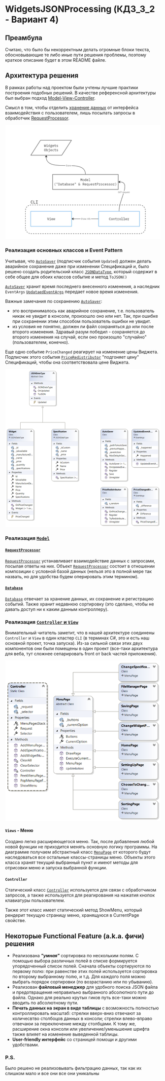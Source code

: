 # WidgetsJSONProcessing (КДЗ_3_2 - Вариант 4)

## Преамбула

Считаю, что было бы некорректным делать огромные блоки текста, обосновывающие те либо иные пути решения проблемы, поэтому краткое описание будет в этом README файле.

## Архитектура решения

В рамках работы над проектом были учтены лучшие практики построения подобных решений. В качестве референсной архитектуры был выбран подход [Model-View-Controller](https://www.ibm.com/docs/en/radfws/9.6.1?topic=cycle-model-view-controller-architecture).

Смысл в том, чтобы отделить [хранение данных](Model/Database.cs) от интерфейса взаимодействия с пользователем, лишь посылать запросы в обработчик [RequestProcessor](Model/RequestProcessor.cs).

![Architecture](readme-assets/architecture.jpg)

### Реализация основных классов и Event Pattern

Учитывая, что [`AutoSaver`](WidgetsJSON/AutoSaverEvent/AutoSaver.cs) (подписчик события `Updated`) должен делать аварийное сохранение даже при изменении Спецификаций и, было решено создать родительский класс [`JSONDataType`](WidgetsJSON/JSONDataType.cs), который содержит в себе общее для обоих классов событие и метод `ToJSON()`

[`AutoSaver`](WidgetsJSON/AutoSaverEvent/AutoSaver.cs) хранит время последнего внесенного изменения, а наследник `EventArgs` [`UpdataedEventArgs`](WidgetsJSON/AutoSaverEvent/UpdatedEventArgs.cs) передает новое время изменения.

Важные замечания по сохранению [`AutoSaver`](WidgetsJSON/AutoSaverEvent/AutoSaver.cs):
- это воспринималось как аварийное сохранение, т.е. пользователь никак не увидит в консоли, произошло оно или нет. Так, при ошибке при сохранении этим способом пользователь ошибки не увидит.
- из условия не понятно, должен ли файл сохраняться до или после второго изменения. Здравый разум победил - сохраняется до второго изменения на случай, если оно произошло "случайно" (пользователем, конечно).



Еще одно событие `PriceChanged` реагирует на изменение цены Виджета. Подписчик этого события [`PriceRedistributor`](WidgetsJSON/PriceChangedEvent/PriceRedistributor.cs) "подгоняет цену" Спецификаций, чтобы она соответствовала цене Виджета.

![Class Diagram](readme-assets/uml-task-response.png)




### Реализация [`Model`](Model)

#### [`RequestProcessor`](Model/RequestProcessor.cs) 

[`RequestProcessor`](Model/RequestProcessor.cs) устанавливает взаимодействие данных с запросами, посылая ответы на них. Объект [`RequestProcessor`](Model/RequestProcessor) состоит в отношении композиции с условной базой данных (нельзя это в полной мере так назвать, но для удобства будем оперировать этим термином).

#### [`Database`](Model/Database.cs)

[`Database`](Model/Database.cs) отвечает за хранение данных, их сохранение и регистрацию событий. Также хранит недавнюю сортировку (это сделано, чтобы не давать доступ ни к каким данным контроллеру). 

### Реализация [`Controller` и `View`](CLI)

Внимательный читатель заметит, что в нашей архитектуре соединены `Controller` и `View` в один кластер `CLI` (в терминах C#, это и есть наш основной проект, точка запуска). Из-за сильной связи этих двух компонентов они были помещены в один проект (все-таки архитектура для веба, тут сложнее сепарировать front от back частей приложения).

![Class Diagram](readme-assets/uml-views-controller.png)

#### `Views` - Меню

Создано легко расширяющегося меню. Так, после добавления любой новой функции не приходится менять основную логику программы. На диаграмме получаем абстрактный класс [`MenuPage`](CLI/MenuPages/MenuPage.cs) от которого будут наследоваться все остальные классы-страницы меню. Объекты этого класса хранят текущий выбранный пункт и имеют методы для отрисовки меню и запуска выбранной функции.

#### `Controller`
 Статический класс [`Controller`](CLI/Controller.cs) используется для связи с обработчиком запросов, а также используется для реагирования на нажатия кнопок клавиатуры пользователем.
 
 Также этот класс имеет статический метод ShowMenu, который рендерит текущую страницу меню, хранящуюся в CurrentPage свойстве.

 ## Некоторые Functional Feature (a.k.a. фичи) решения

- Реализована _**"умная"**_ сортировка по нескольким полям. С помощью выбора различных полей в списке формируется упорядоченный список полей. Сначала объекты сортируются по первому полю: при равенстве этих полей используется сортировка по второму выбранному полю, и т.д. Для каждого поля можно выбрать порядок сортировки (по возрастанию или по убыванию).
- Реализован **файловый менеджер** для удобного поиска JSON файла и предотвращения неправильно выбранного абсолютного пути до файла. Однако для реально крутых гиков путь все-таки можно вводить по абсолютному пути.
- **Печать данных на экран в виде таблицы** с возможность полностью контроллировать масштаб: стрелки вверх-вниз отвечают за количесвтво столбоцов данных в консоли; стрелки влево-вправо отвечаюи за переключение между столбцами. К тому же, расширение окна консоли или увеличение/уменьшение шрифта также влияет на изменение выведенной таблицы.
- **User-friendly интерфейс** со страницей помощи и другими удобствами.

### P.S.

Было решено не реализовывать фильтрацию данных, так как их слишком мало и все они все они уникальны